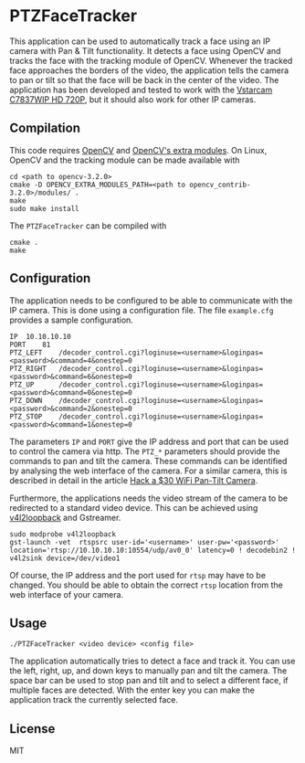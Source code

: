 # PTZFaceTracker

This application can be used to automatically track a face using an IP camera with Pan & Tilt functionality. It detects a face using OpenCV and tracks the face with the tracking module of OpenCV. Whenever the tracked face approaches the borders of the video, the application tells the camera to pan or tilt so that the face will be back in the center of the video.
The application has been developed and tested to work with the [Vstarcam C7837WIP HD 720P](http://www.vstarcam.com/C7837WIP-Home-monitoring-IP-Camera-121.html), but it should also work for other IP cameras.

## Compilation

This code requires [OpenCV](https://github.com/opencv/opencv) and [OpenCV's extra modules](https://github.com/opencv/opencv_contrib). On Linux, OpenCV and the tracking module can be made available with

```
cd <path to opencv-3.2.0> 
cmake -D OPENCV_EXTRA_MODULES_PATH=<path to opencv_contrib-3.2.0>/modules/ .
make
sudo make install
```

The ```PTZFaceTracker``` can be compiled with


```
cmake .
make
```

## Configuration

The application needs to be configured to be able to communicate with the IP camera. This is done using a configuration file. The file ```example.cfg``` provides a sample configuration.

```
IP	10.10.10.10
PORT	81
PTZ_LEFT	/decoder_control.cgi?loginuse=<username>&loginpas=<password>&command=4&onestep=0
PTZ_RIGHT	/decoder_control.cgi?loginuse=<username>&loginpas=<password>&command=6&onestep=0
PTZ_UP		/decoder_control.cgi?loginuse=<username>&loginpas=<password>&command=0&onestep=0
PTZ_DOWN 	/decoder_control.cgi?loginuse=<username>&loginpas=<password>&command=2&onestep=0
PTZ_STOP 	/decoder_control.cgi?loginuse=<username>&loginpas=<password>&command=1&onestep=0
```

The parameters ```IP``` and ```PORT``` give the IP address and port that can be used to control the camera via http. The ```PTZ_*``` parameters should provide the commands to pan and tilt the camera.
These commands can be identified by analysing the web interface of the camera. For a similar camera, this is described in detail in the article [Hack a $30 WiFi Pan-Tilt Camera](http://www.instructables.com/id/Hack-a-30-WiFi-Pan-Tilt-Camera-Video-Audio-and-Mot/). 

Furthermore, the applications needs the video stream of the camera to be redirected to a standard video device. This can be achieved using [v4l2loopback](https://github.com/umlaeute/v4l2loopback) and Gstreamer. 

```
sudo modprobe v4l2loopback
gst-launch -vet  rtspsrc user-id='<username>' user-pw='<password>' location='rtsp://10.10.10.10:10554/udp/av0_0' latency=0 ! decodebin2 ! v4l2sink device=/dev/video1
```

Of course, the IP address and the port used for ```rtsp``` may have to be changed. You should be able to obtain the correct ```rtsp``` location from the web interface of your camera.

## Usage

```
./PTZFaceTracker <video device> <config file>
```

The application automatically tries to detect a face and track it. You can use the left, right, up, and down keys to manually pan and tilt the camera. The space bar can be used to stop pan and tilt and to select a different face, if multiple faces are detected. With the enter key you can make the application track the currently selected face.

## License

MIT


